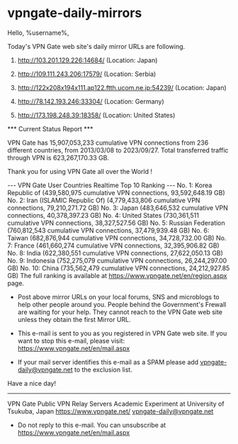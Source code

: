 # vpngate-daily-mirrors

Hello, %username%,

Today's VPN Gate web site's daily mirror URLs are following.

1. http://103.201.129.226:14684/
   (Location: Japan)

2. http://109.111.243.206:17579/
   (Location: Serbia)

3. http://122x208x194x111.ap122.ftth.ucom.ne.jp:54239/
   (Location: Japan)

4. http://78.142.193.246:33304/
   (Location: Germany)

5. http://173.198.248.39:18358/
   (Location: United States)


*** Current Status Report ***

VPN Gate has 15,907,053,233 cumulative VPN connections from 236 different countries, from 2013/03/08 to 2023/09/27.
Total transferred traffic through VPN is 623,267,170.33 GB.

Thank you for using VPN Gate all over the World !


--- VPN Gate User Countries Realtime Top 10 Ranking ---
No. 1: Korea Republic of (439,580,975 cumulative VPN connections, 93,592,648.19 GB)
No. 2: Iran (ISLAMIC Republic Of) (4,779,433,806 cumulative VPN connections, 79,210,271.72 GB)
No. 3: Japan (483,646,532 cumulative VPN connections, 40,378,397.23 GB)
No. 4: United States (730,361,511 cumulative VPN connections, 38,327,527.56 GB)
No. 5: Russian Federation (760,812,543 cumulative VPN connections, 37,479,939.48 GB)
No. 6: Taiwan (682,876,944 cumulative VPN connections, 34,728,732.00 GB)
No. 7: France (461,660,274 cumulative VPN connections, 32,395,906.82 GB)
No. 8: India (622,380,551 cumulative VPN connections, 27,622,050.13 GB)
No. 9: Indonesia (752,275,079 cumulative VPN connections, 26,244,297.00 GB)
No. 10: China (735,562,479 cumulative VPN connections, 24,212,927.85 GB)
The full ranking is available at https://www.vpngate.net/en/region.aspx page.


* Post above mirror URLs on your local forums, SNS and microblogs
  to help other people around you.
  People behind the Government's Frewall are waiting for your help.
  They cannot reach to the VPN Gate web site
  unless they obtain the first Mirror URL.

* This e-mail is sent to you as you registered in VPN Gate web site.
  If you want to stop this e-mail, please visit:
  https://www.vpngate.net/en/mail.aspx

* If your mail server identifies this e-mail as a SPAM
  please add vpngate-daily@vpngate.net to the exclusion list.

Have a nice day!

------------------------------------------------------
VPN Gate Public VPN Relay Servers
Academic Experiment at University of Tsukuba, Japan
https://www.vpngate.net/
vpngate-daily@vpngate.net
* Do not reply to this e-mail.
  You can unsubscribe at https://www.vpngate.net/en/mail.aspx


